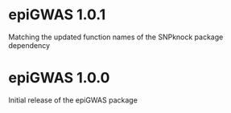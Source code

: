 # epiGWAS 1.0.1
Matching the updated function names of the SNPknock package dependency

# epiGWAS 1.0.0
Initial release of the epiGWAS package
